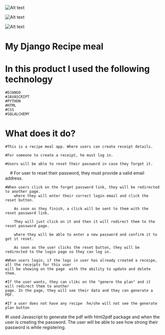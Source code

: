 ![Alt text](recipe1.png)

![Alt text](recipe2.png)

![Alt text](recipe3.png)


# My Django Recipe meal

# In this product I used the following technology
    #DJANGO
    #JAVASCRIPT
    #PYTHON
    #HTML
    #CSS
    #SQLALCHEMY

# What does it do?
    #This is a recipe meal app. Where users can create receipt details.

    #For someone to create a receipt, he must log in.
    
    #Users will be able to reset their password in case they forget it.

    # For user to reset their password, they must provide a valid email address.
    
    #When users click on the forget password link, they will be redirected to another page.
        where they will enter their correct login email and click the reset button.

        As soon as they finish, a click will be sent to them with the reset password link.

        They will just click on it and then it will redirect them to the reset password page.

        where they will be able to enter a new password and confirm it to get it reset.

        As soon as the user clicks the reset button, they will be redirected to the login page so they can log in.

    #When users login, if the logs in user has already created a receipe, all the receipts for this user
    will be showing on the page  with the ability to update and delete them.

    #If the user wants, they can clikc on the "genere the plan" and it will redirect them to another
    page. In the page, they will see their data and they can generate a PDF.

    #If a user does not have any recipe  he/she will not see the generate plan button


#I used Javascript to generate the pdf with html2pdf package and when the user is creating the password.
The user will be able to see how strong their password is while registering.

